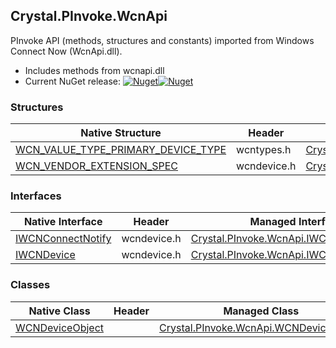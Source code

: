 ## Crystal.PInvoke.WcnApi  
PInvoke API (methods, structures and constants) imported from Windows Connect Now (WcnApi.dll).

- Includes methods from wcnapi.dll  
- Current NuGet release: [![Nuget](https://img.shields.io/nuget/v/Crystal.PInvoke.WcnApi?logo=nuget&style=flat-square)![Nuget](https://img.shields.io/nuget/dt/Crystal.PInvoke.WcnApi?label=%20&style=flat-square)](https://www.nuget.org/packages/Crystal.PInvoke.WcnApi)  
### Structures  
Native Structure | Header | Managed Structure  
--- | --- | ---  
[WCN_VALUE_TYPE_PRIMARY_DEVICE_TYPE](https://www.google.com/search?num=5&q=WCN_VALUE_TYPE_PRIMARY_DEVICE_TYPE+site%3Adocs.microsoft.com) | wcntypes.h | [Crystal.PInvoke.WcnApi.WCN_VALUE_TYPE_PRIMARY_DEVICE_TYPE](https://github.com/dahall/Crystal/search?l=C%23&q=WCN_VALUE_TYPE_PRIMARY_DEVICE_TYPE)  
[WCN_VENDOR_EXTENSION_SPEC](https://www.google.com/search?num=5&q=WCN_VENDOR_EXTENSION_SPEC+site%3Adocs.microsoft.com) | wcndevice.h | [Crystal.PInvoke.WcnApi.WCN_VENDOR_EXTENSION_SPEC](https://github.com/dahall/Crystal/search?l=C%23&q=WCN_VENDOR_EXTENSION_SPEC)  
### Interfaces  
Native Interface | Header | Managed Interface  
--- | --- | ---  
[IWCNConnectNotify](https://www.google.com/search?num=5&q=IWCNConnectNotify+site%3Adocs.microsoft.com) | wcndevice.h | [Crystal.PInvoke.WcnApi.IWCNConnectNotify](https://github.com/dahall/Crystal/search?l=C%23&q=IWCNConnectNotify)  
[IWCNDevice](https://www.google.com/search?num=5&q=IWCNDevice+site%3Adocs.microsoft.com) | wcndevice.h | [Crystal.PInvoke.WcnApi.IWCNDevice](https://github.com/dahall/Crystal/search?l=C%23&q=IWCNDevice)  
### Classes  
Native Class | Header | Managed Class  
--- | --- | ---  
[WCNDeviceObject](https://www.google.com/search?num=5&q=WCNDeviceObject+site%3Adocs.microsoft.com) |  | [Crystal.PInvoke.WcnApi.WCNDeviceObject](https://github.com/dahall/Crystal/search?l=C%23&q=WCNDeviceObject)  
